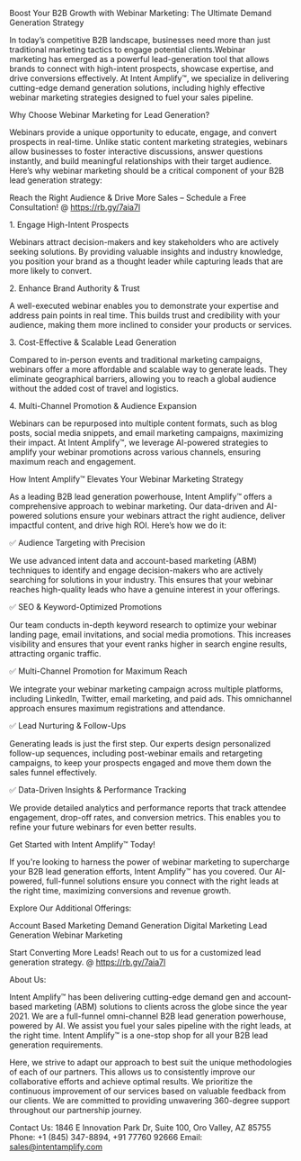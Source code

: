 Boost Your B2B Growth with Webinar Marketing: The Ultimate Demand Generation Strategy

In today’s competitive B2B landscape, businesses need more than just traditional marketing tactics to engage potential clients.Webinar marketing has emerged as a powerful lead-generation tool that allows brands to connect with high-intent prospects, showcase expertise, and drive conversions effectively. At Intent Amplify™, we specialize in delivering cutting-edge demand generation solutions, including highly effective webinar marketing strategies designed to fuel your sales pipeline.

Why Choose Webinar Marketing for Lead Generation?

Webinars provide a unique opportunity to educate, engage, and convert prospects in real-time. Unlike static content marketing strategies, webinars allow businesses to foster interactive discussions, answer questions instantly, and build meaningful relationships with their target audience. Here’s why webinar marketing should be a critical component of your B2B lead generation strategy:

Reach the Right Audience & Drive More Sales – Schedule a Free Consultation! @ https://rb.gy/7aia7l

1. Engage High-Intent Prospects

Webinars attract decision-makers and key stakeholders who are actively seeking solutions. By providing valuable insights and industry knowledge, you position your brand as a thought leader while capturing leads that are more likely to convert.

2. Enhance Brand Authority & Trust

A well-executed webinar enables you to demonstrate your expertise and address pain points in real time. This builds trust and credibility with your audience, making them more inclined to consider your products or services.

3. Cost-Effective & Scalable Lead Generation

Compared to in-person events and traditional marketing campaigns, webinars offer a more affordable and scalable way to generate leads. They eliminate geographical barriers, allowing you to reach a global audience without the added cost of travel and logistics.

4. Multi-Channel Promotion & Audience Expansion

Webinars can be repurposed into multiple content formats, such as blog posts, social media snippets, and email marketing campaigns, maximizing their impact. At Intent Amplify™, we leverage AI-powered strategies to amplify your webinar promotions across various channels, ensuring maximum reach and engagement.

How Intent Amplify™ Elevates Your Webinar Marketing Strategy

As a leading B2B lead generation powerhouse, Intent Amplify™ offers a comprehensive approach to webinar marketing. Our data-driven and AI-powered solutions ensure your webinars attract the right audience, deliver impactful content, and drive high ROI. Here’s how we do it:

✅ Audience Targeting with Precision

We use advanced intent data and account-based marketing (ABM) techniques to identify and engage decision-makers who are actively searching for solutions in your industry. This ensures that your webinar reaches high-quality leads who have a genuine interest in your offerings.

✅ SEO & Keyword-Optimized Promotions

Our team conducts in-depth keyword research to optimize your webinar landing page, email invitations, and social media promotions. This increases visibility and ensures that your event ranks higher in search engine results, attracting organic traffic.

✅ Multi-Channel Promotion for Maximum Reach

We integrate your webinar marketing campaign across multiple platforms, including LinkedIn, Twitter, email marketing, and paid ads. This omnichannel approach ensures maximum registrations and attendance.

✅ Lead Nurturing & Follow-Ups

Generating leads is just the first step. Our experts design personalized follow-up sequences, including post-webinar emails and retargeting campaigns, to keep your prospects engaged and move them down the sales funnel effectively.

✅ Data-Driven Insights & Performance Tracking

We provide detailed analytics and performance reports that track attendee engagement, drop-off rates, and conversion metrics. This enables you to refine your future webinars for even better results.

Get Started with Intent Amplify™ Today!

If you're looking to harness the power of webinar marketing to supercharge your B2B lead generation efforts, Intent Amplify™ has you covered. Our AI-powered, full-funnel solutions ensure you connect with the right leads at the right time, maximizing conversions and revenue growth.

Explore Our Additional Offerings:

Account Based Marketing
Demand Generation
Digital Marketing
Lead Generation
Webinar Marketing

Start Converting More Leads! Reach out to us for a customized lead generation strategy. @ https://rb.gy/7aia7l

About Us:

Intent Amplify™ has been delivering cutting-edge demand gen and account-based marketing (ABM) solutions to clients across the globe since the year 2021. We are a full-funnel omni-channel B2B lead generation powerhouse, powered by AI. We assist you fuel your sales pipeline with the right leads, at the right time. Intent Amplify™ is a one-stop shop for all your B2B lead generation requirements.

Here, we strive to adapt our approach to best suit the unique methodologies of each of our partners. This allows us to consistently improve our collaborative efforts and achieve optimal results. We prioritize the continuous improvement of our services based on valuable feedback from our clients. We are committed to providing unwavering 360-degree support throughout our partnership journey.

Contact Us:
1846 E Innovation Park Dr,
Suite 100, Oro Valley, AZ 85755
Phone: +1 (845) 347-8894, +91 77760 92666
Email: sales@intentamplify.com
